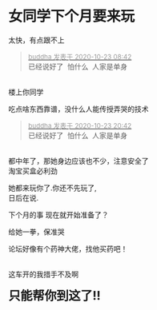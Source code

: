 # 女同学下个月要来玩


太快，有点跟不上<img src="static/image/smiley/default/lol.gif" smilieid="12" border="0" alt="" />

<div class="quote"><blockquote><font size="2"><a href="https://www.hostloc.com/forum.php?mod=redirect&amp;goto=findpost&amp;pid=9343128&amp;ptid=757761" target="_blank"><font color="#999999">buddha 发表于 2020-10-23 08:42</font></a></font><br />
已经说好了&nbsp;&nbsp;怕什么&nbsp;&nbsp;人家是单身</blockquote></div><br />
楼上你同学

吃点啥东西靠谱，没什么人能传授弄哭的技术

<div class="quote"><blockquote><font size="2"><a href="https://www.hostloc.com/forum.php?mod=redirect&amp;goto=findpost&amp;pid=9343128&amp;ptid=757761" target="_blank"><font color="#999999">buddha 发表于 2020-10-23 20:42</font></a></font><br />
已经说好了&nbsp;&nbsp;怕什么&nbsp;&nbsp;人家是单身</blockquote></div><br />
都中年了，那她身边应该也不少，注意安全了<br />
淘宝买盒必利劲

她都来玩你了.你还不先玩了,<br />
日后在说. 

下个月的事 现在就开始准备了？

给她一拳，保准哭<img src="static/image/smiley/default/lol.gif" smilieid="12" border="0" alt="" />

论坛好像有个药神大佬，找他买药吧！<br />
<br />
<img src="static/image/smiley/default/lol.gif" smilieid="12" border="0" alt="" /><img src="static/image/smiley/default/lol.gif" smilieid="12" border="0" alt="" /><img src="static/image/smiley/default/lol.gif" smilieid="12" border="0" alt="" />

这车开的我措手不及啊

<font size="5"><strong>只能帮你到这了!! </strong></font><br />
<br />
<img id="aimg_Atjkx" onclick="zoom(this, this.src, 0, 0, 0)" class="zoom" src="https://kyun.ltyuanfang.cn/tc/2020/10/23/b83705d2add5c.png" onmouseover="img_onmouseoverfunc(this)" onload="thumbImg(this)" border="0" alt="" /><br />


